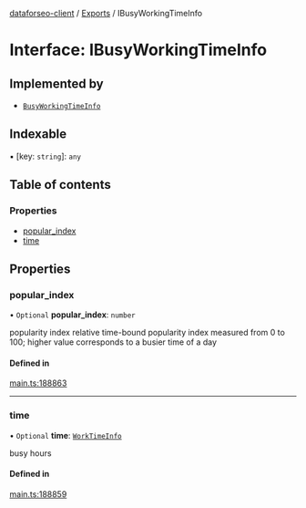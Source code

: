 [dataforseo-client](../README.md) / [Exports](../modules.md) / IBusyWorkingTimeInfo

# Interface: IBusyWorkingTimeInfo

## Implemented by

- [`BusyWorkingTimeInfo`](../classes/BusyWorkingTimeInfo.md)

## Indexable

▪ [key: `string`]: `any`

## Table of contents

### Properties

- [popular\_index](IBusyWorkingTimeInfo.md#popular_index)
- [time](IBusyWorkingTimeInfo.md#time)

## Properties

### popular\_index

• `Optional` **popular\_index**: `number`

popularity index
relative time-bound popularity index measured from 0 to 100;
higher value corresponds to a busier time of a day

#### Defined in

[main.ts:188863](https://github.com/dataforseo/TypeScriptClient/blob/7ca1aa4/main.ts#L188863)

___

### time

• `Optional` **time**: [`WorkTimeInfo`](../classes/WorkTimeInfo.md)

busy hours

#### Defined in

[main.ts:188859](https://github.com/dataforseo/TypeScriptClient/blob/7ca1aa4/main.ts#L188859)
